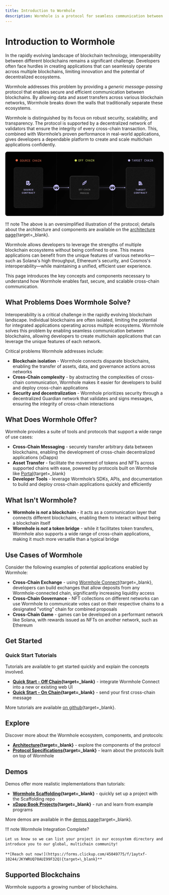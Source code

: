```yaml
---
title: Introduction to Wormhole
description: Wormhole is a protocol for seamless communication between blockchains, enabling cross-chain applications and integrations.
---
```


# Introduction to Wormhole

In the rapidly evolving landscape of blockchain technology, interoperability between different blockchains remains a significant challenge. Developers often face hurdles in creating applications that can seamlessly operate across multiple blockchains, limiting innovation and the potential of decentralized ecosystems.

Wormhole addresses this problem by providing a _generic message-passing_ protocol that enables secure and efficient communication between blockchains. By allowing data and asset transfers across various blockchain networks, Wormhole breaks down the walls that traditionally separate these ecosystems.

Wormhole is distinguished by its focus on robust security, scalability, and transparency. The protocol is supported by a decentralized network of validators that ensure the integrity of every cross-chain transaction. This, combined with Wormhole’s proven performance in real-world applications, gives developers a dependable platform to create and scale multichain applications confidently.

![Message-passing process in the Wormhole protocol](/images/learn/introduction/introduction-1.webp)

!!! note
    The above is an oversimplified illustration of the protocol; details about the architecture and components are available on the [architecture page](/learn/architecture/){target=\_blank}.

Wormhole allows developers to leverage the strengths of multiple blockchain ecosystems without being confined to one. This means applications can benefit from the unique features of various networks—such as Solana's high throughput, Ethereum's security, and Cosmos's interoperability—while maintaining a unified, efficient user experience.

This page introduces the key concepts and components necessary to understand how Wormhole enables fast, secure, and scalable cross-chain communication.

## What Problems Does Wormhole Solve?

Interoperability is a critical challenge in the rapidly evolving blockchain landscape. Individual blockchains are often isolated, limiting the potential for integrated applications operating across multiple ecosystems. Wormhole solves this problem by enabling seamless communication between blockchains, allowing developers to create multichain applications that can leverage the unique features of each network.

Critical problems Wormhole addresses include:

- **Blockchain isolation** - Wormhole connects disparate blockchains, enabling the transfer of assets, data, and governance actions across networks
- **Cross-Chain complexity** - by abstracting the complexities of cross-chain communication, Wormhole makes it easier for developers to build and deploy cross-chain applications
- **Security and decentralization** - Wormhole prioritizes security through a decentralized Guardian network that validates and signs messages, ensuring the integrity of cross-chain interactions

## What Does Wormhole Offer?

Wormhole provides a suite of tools and protocols that support a wide range of use cases:

- **Cross-Chain Messaging** - securely transfer arbitrary data between blockchains, enabling the development of cross-chain decentralized applications (xDapps)
- **Asset Transfer** - facilitate the movement of tokens and NFTs across supported chains with ease, powered by protocols built on Wormhole like [Portal](https://portalbridge.com/){target=\_blank}
- **Developer Tools** - leverage Wormhole’s SDKs, APIs, and documentation to build and deploy cross-chain applications quickly and efficiently

## What Isn't Wormhole?

- **Wormhole is _not_ a blockchain** - it acts as a communication layer that connects different blockchains, enabling them to interact without being a blockchain itself
- **Wormhole is _not_ a token bridge** - while it facilitates token transfers, Wormhole also supports a wide range of cross-chain applications, making it much more versatile than a typical bridge

## Use Cases of Wormhole

Consider the following examples of potential applications enabled by Wormhole:

- **Cross-Chain Exchange** - using [Wormhole Connect](#){target=\_blank}, developers can build exchanges that allow deposits from any Wormhole-connected chain, significantly increasing liquidity access <!-- Wormhole Connect: Bridging Made Easy -->
- **Cross-Chain Governance** - NFT collections on different networks can use Wormhole to communicate votes cast on their respective chains to a designated "voting" chain for combined proposals
- **Cross-Chain Game** - games can be developed on a performant network like Solana, with rewards issued as NFTs on another network, such as Ethereum

## Get Started

### Quick Start Tutorials

Tutorials are available to get started quickly and explain the concepts involved.

- **[Quick Start - Off Chain](#){target=\_blank}** - integrate Wormhole Connect into a new or existing web UI <!-- Wormhole Connect: Bridging Made Easy -->
- **[Quick Start - On Chain](#){target=\_blank}** - send your first cross-chain message <!-- Developing Cross Chain Dapps -->

More tutorials are available [on github](#){target=\_blank}. <!-- tutorials will be on the docs site -->

## Explore

Discover more about the Wormhole ecosystem, components, and protocols:

- **[Architecture](/learn/architecture/){target=\_blank}** - explore the components of the protocol
- **[Protocol Specifications](https://github.com/wormhole-foundation/wormhole/tree/main/whitepapers){target=\_blank}** - learn about the protocols built on top of Wormhole

## Demos

Demos offer more realistic implementations than tutorials:

- **[Wormhole Scaffolding](https://github.com/wormhole-foundation/wormhole-scaffolding){target=\_blank}** - quickly set up a project with the Scaffolding repo
- **[xDapp Book Projects](https://github.com/wormhole-foundation/xdapp-book/tree/main/projects){target=\_blank}** - run and learn from example programs

More demos are available in the [demos page](#){target=\_blank}. <!-- demos page -->

!!! note
    Wormhole Integration Complete?

    Let us know so we can list your project in our ecosystem directory and introduce you to our global, multichain community!

    **[Reach out now!](https://forms.clickup.com/45049775/f/1aytxf-10244/JKYWRUQ70AUI99F32Q){target=\_blank}**

## Supported Blockchains

Wormhole supports a growing number of blockchains.

<!-- List of Blockchains here -->